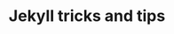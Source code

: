 ---
layout: post
title: Jekyll tricks and tips
#date: 
tags: [jekyll]
image: 
image_alt: 
image_caption: 
description: 
---